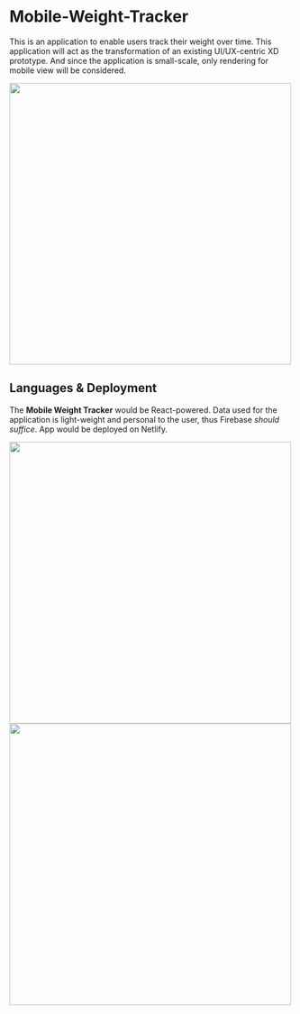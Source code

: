 # Mobile-Weight-Tracker

This is an application to enable users track their weight over time. This application will act as the transformation of an existing UI/UX-centric XD prototype. And since the application is small-scale, only rendering for mobile view will be considered. 

<img src="/images/xd-prototypes/app-interface.png" width="500">

## Languages & Deployment

The **Mobile Weight Tracker** would be React-powered. Data used for the application is light-weight and personal to the user, thus Firebase *should suffice*. 
App would be deployed on Netlify.

<img src="/images/xd-prototypes/prototype-1.png" width="500">
<img src="/images/xd-prototypes/prototype-2.png" width="500"> 
